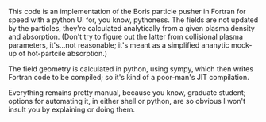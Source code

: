 This code is an implementation of the Boris particle pusher in Fortran for speed with a python UI for, you know, pythoness.
The fields are not updated by the particles, they're calculated analytically from a given plasma density and absorption.
(Don't try to figure out the latter from collisional plasma parameters, it's...not reasonable; it's meant as a simplified ananytic mock-up of hot-partcile absorption.)

The field geometry is calculated in python, using sympy, which then writes Fortran code to be compiled; so it's kind of a poor-man's JIT compilation.

Everything remains pretty manual, because you know, graduate student; options for automating it, in either shell or python, are so obvious I won't insult you by explaining or doing them.
